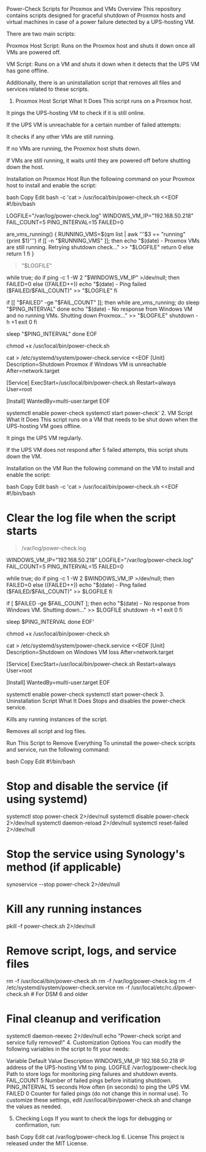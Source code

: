 Power-Check Scripts for Proxmox and VMs
Overview
This repository contains scripts designed for graceful shutdown of Proxmox hosts and virtual machines in case of a power failure detected by a UPS-hosting VM.

There are two main scripts:

Proxmox Host Script: Runs on the Proxmox host and shuts it down once all VMs are powered off.

VM Script: Runs on a VM and shuts it down when it detects that the UPS VM has gone offline.

Additionally, there is an uninstallation script that removes all files and services related to these scripts.

1. Proxmox Host Script
What It Does
This script runs on a Proxmox host.

It pings the UPS-hosting VM to check if it is still online.

If the UPS VM is unreachable for a certain number of failed attempts:

It checks if any other VMs are still running.

If no VMs are running, the Proxmox host shuts down.

If VMs are still running, it waits until they are powered off before shutting down the host.

Installation on Proxmox Host
Run the following command on your Proxmox host to install and enable the script:

bash
Copy
Edit
bash -c 'cat > /usr/local/bin/power-check.sh <<EOF
#!/bin/bash

LOGFILE="/var/log/power-check.log"
WINDOWS_VM_IP="192.168.50.218"
FAIL_COUNT=5
PING_INTERVAL=15
FAILED=0

are_vms_running() {
  RUNNING_VMS=\$(qm list | awk '\''$3 == "running" {print $1}'\'')
  if [[ -n "\$RUNNING_VMS" ]]; then
    echo "\$(date) - Proxmox VMs are still running. Retrying shutdown check..." >> "\$LOGFILE"
    return 0
  else
    return 1
  fi
}

> "\$LOGFILE"

while true; do
  if ping -c 1 -W 2 "\$WINDOWS_VM_IP" >/dev/null; then
    FAILED=0
  else
    ((FAILED++))
    echo "\$(date) - Ping failed (\$FAILED/\$FAIL_COUNT)" >> "\$LOGFILE"
  fi

  if [[ "\$FAILED" -ge "\$FAIL_COUNT" ]]; then
    while are_vms_running; do
      sleep "\$PING_INTERVAL"
    done
    echo "\$(date) - No response from Windows VM and no running VMs. Shutting down Proxmox..." >> "\$LOGFILE"
    shutdown -h +1
    exit 0
  fi

  sleep "\$PING_INTERVAL"
done
EOF

chmod +x /usr/local/bin/power-check.sh

cat > /etc/systemd/system/power-check.service <<EOF
[Unit]
Description=Shutdown Proxmox if Windows VM is unreachable
After=network.target

[Service]
ExecStart=/usr/local/bin/power-check.sh
Restart=always
User=root

[Install]
WantedBy=multi-user.target
EOF

systemctl enable power-check
systemctl start power-check'
2. VM Script
What It Does
This script runs on a VM that needs to be shut down when the UPS-hosting VM goes offline.

It pings the UPS VM regularly.

If the UPS VM does not respond after 5 failed attempts, this script shuts down the VM.

Installation on the VM
Run the following command on the VM to install and enable the script:

bash
Copy
Edit
bash -c 'cat > /usr/local/bin/power-check.sh <<EOF
#!/bin/bash

# Clear the log file when the script starts
> /var/log/power-check.log

WINDOWS_VM_IP="192.168.50.218"
LOGFILE="/var/log/power-check.log"
FAIL_COUNT=5
PING_INTERVAL=15
FAILED=0

while true; do
  if ping -c 1 -W 2 \$WINDOWS_VM_IP >/dev/null; then
    FAILED=0
  else
    ((FAILED++))
    echo "\$(date) - Ping failed (\$FAILED/\$FAIL_COUNT)" >> \$LOGFILE
  fi

  if [ \$FAILED -ge \$FAIL_COUNT ]; then
    echo "\$(date) - No response from Windows VM. Shutting down..." >> \$LOGFILE
    shutdown -h +1
    exit 0
  fi

  sleep \$PING_INTERVAL
done
EOF'

chmod +x /usr/local/bin/power-check.sh

cat > /etc/systemd/system/power-check.service <<EOF
[Unit]
Description=Shutdown on Windows VM loss
After=network.target

[Service]
ExecStart=/usr/local/bin/power-check.sh
Restart=always
User=root

[Install]
WantedBy=multi-user.target
EOF

systemctl enable power-check
systemctl start power-check
3. Uninstallation Script
What It Does
Stops and disables the power-check service.

Kills any running instances of the script.

Removes all script and log files.

Run This Script to Remove Everything
To uninstall the power-check scripts and service, run the following command:

bash
Copy
Edit
#!/bin/bash

# Stop and disable the service (if using systemd)
systemctl stop power-check 2>/dev/null
systemctl disable power-check 2>/dev/null
systemctl daemon-reload 2>/dev/null
systemctl reset-failed 2>/dev/null

# Stop the service using Synology's method (if applicable)
synoservice --stop power-check 2>/dev/null

# Kill any running instances
pkill -f power-check.sh 2>/dev/null

# Remove script, logs, and service files
rm -f /usr/local/bin/power-check.sh
rm -f /var/log/power-check.log
rm -f /etc/systemd/system/power-check.service
rm -f /usr/local/etc/rc.d/power-check.sh  # For DSM 6 and older

# Final cleanup and verification
systemctl daemon-reexec 2>/dev/null
echo "Power-check script and service fully removed!"
4. Customization Options
You can modify the following variables in the script to fit your needs:

Variable	Default Value	Description
WINDOWS_VM_IP	192.168.50.218	IP address of the UPS-hosting VM to ping.
LOGFILE	/var/log/power-check.log	Path to store logs for monitoring ping failures and shutdown events.
FAIL_COUNT	5	Number of failed pings before initiating shutdown.
PING_INTERVAL	15 seconds	How often (in seconds) to ping the UPS VM.
FAILED	0	Counter for failed pings (do not change this in normal use).
To customize these settings, edit /usr/local/bin/power-check.sh and change the values as needed.

5. Checking Logs
If you want to check the logs for debugging or confirmation, run:

bash
Copy
Edit
cat /var/log/power-check.log
6. License
This project is released under the MIT License.

